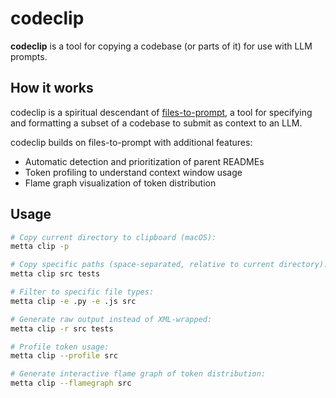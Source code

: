 # codeclip

**codeclip** is a tool for copying a codebase (or parts of it) for use with LLM prompts.

## How it works

codeclip is a spiritual descendant of [files-to-prompt](https://github.com/simonw/files-to-prompt),
a tool for specifying and formatting a subset of a codebase to submit as context to an LLM.

codeclip builds on files-to-prompt with additional features:

- Automatic detection and prioritization of parent READMEs
- Token profiling to understand context window usage
- Flame graph visualization of token distribution

## Usage

```bash
# Copy current directory to clipboard (macOS):
metta clip -p

# Copy specific paths (space-separated, relative to current directory):
metta clip src tests

# Filter to specific file types:
metta clip -e .py -e .js src

# Generate raw output instead of XML-wrapped:
metta clip -r src tests

# Profile token usage:
metta clip --profile src

# Generate interactive flame graph of token distribution:
metta clip --flamegraph src
```
